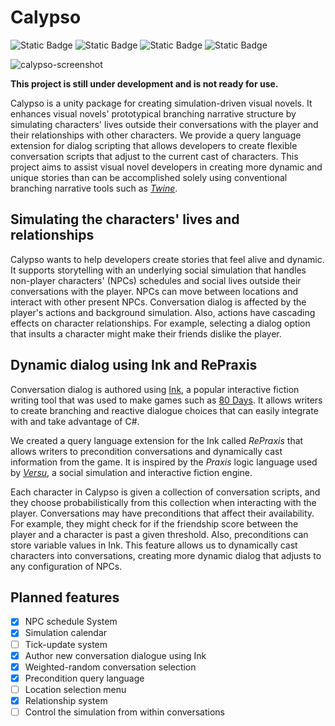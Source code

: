 # Calypso

![Static Badge](https://img.shields.io/badge/WIP-red)
![Static Badge](https://img.shields.io/badge/Unity-2022.3-black)
![Static Badge](https://img.shields.io/badge/Status-Unstable-red)
![Static Badge](https://img.shields.io/badge/Version-0.1.0-yellow)

![calypso-screenshot](https://github.com/ShiJbey/Calypso/assets/11076525/810faa96-66f1-45d8-869d-94a0d7a4ecfc)

**This project is still under development and is not ready for use.**

Calypso is a unity package for creating simulation-driven visual novels. It enhances visual novels' prototypical branching narrative structure by simulating characters' lives outside their conversations with the player and their relationships with other characters. We provide a query language extension for dialog scripting that allows developers to create flexible conversation scripts that adjust to the current cast of characters. This project aims to assist visual novel developers in creating more dynamic and unique stories than can be accomplished solely using conventional branching narrative tools such as [*Twine*](https://twinery.org/). 

## Simulating the characters' lives and relationships

Calypso wants to help developers create stories that feel alive and dynamic. It supports storytelling with an underlying social simulation that handles non-player characters' (NPCs) schedules and social lives outside their conversations with the player. NPCs can move between locations and interact with other present NPCs. Conversation dialog is affected by the player's actions and background simulation. Also, actions have cascading effects on character relationships. For example, selecting a dialog option that insults a character might make their friends dislike the player.

## Dynamic dialog using Ink and RePraxis

Conversation dialog is authored using [Ink](https://www.inklestudios.com/ink/), a popular interactive fiction writing tool that was used to make games such as [80 Days](https://www.inklestudios.com/80days/). It allows writers to create branching and reactive dialogue choices that can easily integrate with and take advantage of C#. 

We created a query language extension for the Ink called *RePraxis* that allows writers to precondition conversations and dynamically cast information from the game. It is inspired by the *Praxis* logic language used by [*Versu*](https://versu.com/), a social simulation and interactive fiction engine. 

Each character in Calypso is given a collection of conversation scripts, and they choose probabilistically from this collection when interacting with the player. Conversations may have preconditions that affect their availability. For example, they might check for if the friendship score between the player and a character is past a given threshold. Also, preconditions can store variable values in Ink. This feature allows us to dynamically cast characters into conversations, creating more dynamic dialog that adjusts to any configuration of NPCs.

## Planned features

- [x] NPC schedule System
- [x] Simulation calendar
- [ ] Tick-update system
- [x] Author new conversation dialogue using Ink
- [x] Weighted-random conversation selection
- [x] Precondition query language
- [ ] Location selection menu
- [x] Relationship system
- [ ] Control the simulation from within conversations
